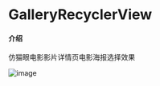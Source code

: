 # GalleryRecyclerView

#### 介绍
仿猫眼电影影片详情页电影海报选择效果

![image](https://gitee.com/ctrun/gallery-recycler-view/master/screenshots/01.gif)
